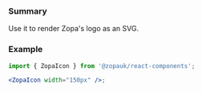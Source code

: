### Summary

Use it to render Zopa's logo as an SVG.

### Example

```jsx
import { ZopaIcon } from '@zopauk/react-components';

<ZopaIcon width="150px" />;
```
